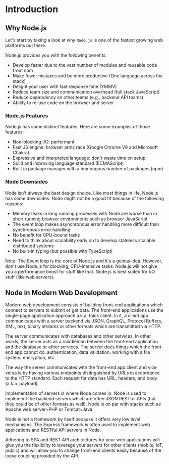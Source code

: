 # Introduction

## Why Node.js

Let's start by taking a look at why `Node.js` is one of the fastest growing web platforms out there.

Node.js provides you with the following benefits:

- Develop faster due to the vast number of modules and reusable code from npm
- Make fewer mistakes and be more productive (One language across the stack)
- Delight your user with fast response time (YMMV)
- Reduce team size and communication overhead (full stack JavaScript)
- Reduce dependency on other teams (e.g., backend API teams)
- Ability to re-use code on the browser and server

### Node.js Features

Node.js has some distinct features. Here are some examples of those features:

- Non-blocking I/O: performant
- Fast JS engine: browser arms race (Google Chrome V8 and Microsoft Chakra)
- Expressive and interpreted language: don't waste time on setup
- Solid and improving language standard (ECMAScript)
- Built in package manager with a humongous number of packages (npm)

### Node Downsides

Node isn't always the best design choice. Like most things in life, Node.js has some downsides. Node might not be a good fit because of the following reasons:

- Memory leaks in long running processes with Node are worse than in short running browser environments such as browser JavaScript
- The event loop makes asynchronous error handling more difficult than synchronous error handling
- No benefit for CPU-bound tasks
- Need to think about scalability early on to develop stateless scalable distributed systems
- No built-in typing (but possible with TypeScript)

Note: The Event loop is the core of Node.js and it's a genius idea. However, don't use Node.js for blocking, CPU-intensive tasks. Node.js will not give you a performance boost for stuff like that. Node.js is best suited for I/O stuff (like web servers).

## Node in Modern Web Development

Modern web development consists of building front-end applications which connect to servers to submit or get data. The front-end applications use the single-page application approach a.k.a. thick client. In it, a client app communicates with a server backend via JSON, GraphQL, Protocol Buffers, XML, text, binary streams or other formats which are transmitted via HTTP.

The server communicates with databases and other services. In other words, the server acts as a middleman between the front-end application and the database or other services. The server does things which the front-end app cannot do: authentication, data validation, working with a file system, encryption, etc.

The way the server communicates with the front-end app client and vice versa is by having various endpoints distinguished by URLs in accordance to the HTTP standard. Each request for data has URL, headers, and body (a.k.a. payload).

Implementation of servers is where Node comes in. Node is used to implement the backend servers which are often JSON RESTful APIs (but they could be of other formats as well). Node is on par with stacks such as Apache web server+PHP or Tomcat+Java.

Node is not a framework by itself because it offers very low level mechanisms. The Express framework is often used to implement web applications and RESTful API servers in Node.

Adhering to SPA and REST API architectures for your web applications will give you the flexibility to leverage your servers for other clients (mobile, IoT, public) and will allow you to change front-end clients easily because of the loose coupling provided by the API.

